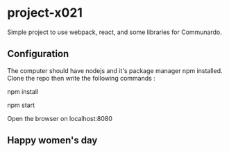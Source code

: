 # project-x021

Simple project to use webpack, react, and some libraries for Communardo.

## Configuration

The computer should have nodejs and it's package manager npm installed.
Clone the repo then write the following commands :

npm install

npm start

Open the browser on localhost:8080

## Happy women's day
